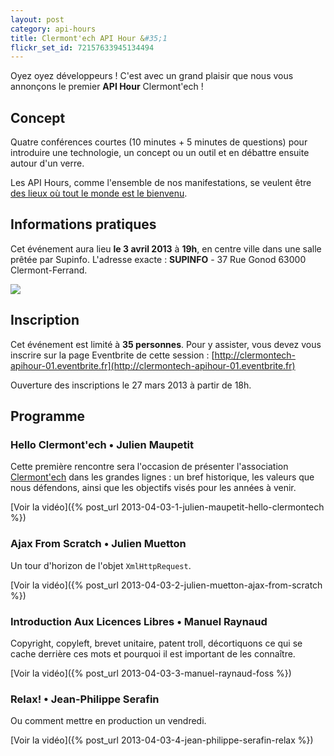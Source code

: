 ```yaml
---
layout: post
category: api-hours
title: Clermont'ech API Hour &#35;1
flickr_set_id: 72157633945134494
---
```


Oyez oyez développeurs ! C'est avec un grand plaisir que nous vous annonçons le premier **API Hour** Clermont'ech !

## Concept

Quatre conférences courtes (10 minutes + 5 minutes de questions) pour introduire une technologie,
un concept ou un outil et en débattre ensuite autour d'un verre.

Les API Hours, comme l'ensemble de nos manifestations, se veulent être [des
lieux où tout le monde est le bienvenu](/code-of-conduct.html).

## Informations pratiques

Cet événement aura lieu **le 3 avril 2013** à **19h**, en centre ville dans une salle prêtée par Supinfo. L'adresse
exacte : **SUPINFO** - 37 Rue Gonod 63000 Clermont-Ferrand.

[![](http://maps.googleapis.com/maps/api/staticmap?center=Supinfo%2037%20Rue%20Gonod%2063000%20Clermont-Ferrand&size=600x400&sensor=false&markers=color:red|45.7743,3.0826)](https://maps.google.fr/maps?q=37+Rue+Gonod,+63000+Clermont-Ferrand&hl=fr&ie=UTF8&ll=45.774195,3.082427&spn=0.002217,0.004128&sll=46.75984,1.738281&sspn=12.61829,33.815918&t=h&hnear=37+Rue+Gonod,+63000+Clermont-Ferrand,+Puy-de-D%C3%B4me,+Auvergne&z=19)


## Inscription

Cet événement est limité à **35 personnes**. Pour y assister, vous devez vous inscrire sur la page Eventbrite
de cette session : [http://clermontech-apihour-01.eventbrite.fr](http://clermontech-apihour-01.eventbrite.fr)

Ouverture des inscriptions le 27 mars 2013 à partir de 18h.


## Programme

### Hello Clermont'ech • Julien Maupetit

Cette première rencontre sera l'occasion de présenter l'association [Clermont'ech](http://clermontech.org) dans
les grandes lignes : un bref historique, les valeurs que nous défendons, ainsi que les objectifs visés pour les
années à venir.

[Voir la vidéo]({% post_url 2013-04-03-1-julien-maupetit-hello-clermontech %})

### Ajax From Scratch • Julien Muetton

Un tour d'horizon de l'objet `XmlHttpRequest`.

[Voir la vidéo]({% post_url 2013-04-03-2-julien-muetton-ajax-from-scratch %})

### Introduction Aux Licences Libres • Manuel Raynaud

Copyright, copyleft, brevet unitaire, patent troll, décortiquons ce qui se cache derrière ces mots et pourquoi
il est important de les connaître.

[Voir la vidéo]({% post_url 2013-04-03-3-manuel-raynaud-foss %})

### Relax! • Jean-Philippe Serafin

Ou comment mettre en production un vendredi.

[Voir la vidéo]({% post_url 2013-04-03-4-jean-philippe-serafin-relax %})
